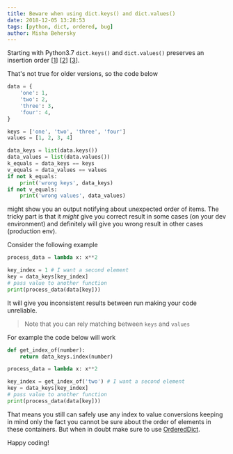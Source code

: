 ```yaml
---
title: Beware when using dict.keys() and dict.values()
date: 2018-12-05 13:28:53
tags: [python, dict, ordered, bug]
author: Misha Behersky
---
```


Starting with Python3.7 `dict.keys()` and `dict.values()` preserves an insertion order [[1](https://docs.python.org/3/tutorial/datastructures.html#dictionaries)] [[2](https://mail.python.org/pipermail/python-dev/2017-December/151283.html)] [[3](https://docs.python.org/3/library/stdtypes.html#typesmapping)].

That's not true for older versions, so the code below

```python
data = {
    'one': 1,
    'two': 2,
    'three': 3,
    'four': 4,
}

keys = ['one', 'two', 'three', 'four']
values = [1, 2, 3, 4]

data_keys = list(data.keys())
data_values = list(data.values())
k_equals = data_keys == keys
v_equals = data_values == values
if not k_equals:
    print('wrong keys', data_keys)
if not v_equals:
    print('wrong values', data_values)
```

might show you an output notifying about unexpected order of items. The tricky part is that it _might_ give you correct result in some cases (on your dev environment) and definitely will give you wrong result in other cases (production env).

Consider the following example

```python
process_data = lambda x: x**2

key_index = 1 # I want a second element
key = data_keys[key_index]
# pass value to another function
print(process_data(data[key]))
```

It will give you inconsistent results between run making your code unreliable.

> Note that you can rely matching between `keys` and `values`

For example the code below will work

```python
def get_index_of(number):
    return data_keys.index(number)

process_data = lambda x: x**2

key_index = get_index_of('two') # I want a second element
key = data_keys[key_index]
# pass value to another function
print(process_data(data[key]))
```

That means you still can safely use any index to value conversions keeping in mind only the fact you cannot be sure about the order of elements in these containers. But when in doubt make sure to use [OrderedDict](https://docs.python.org/3/library/collections.html#collections.OrderedDict).

Happy coding!
